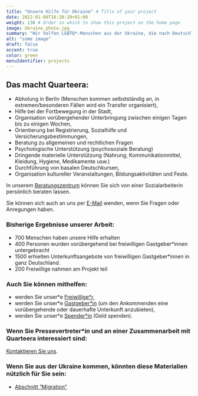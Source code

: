 ```yaml
---
title: "Unsere Hilfe für Ukraine" # Title of your project
date: 2022-01-06T16:38:20+01:00
weight: 130 # Order in which to show this project on the home page
image: Ukraine_photo.jpg
summary: "Wir helfen LGBTQ*-Menschen aus der Ukraine, die nach Deutschland fliehen. Wir waren von der militärischen Invasion in der Ukraine zutiefst schockiert und konnten nicht untätig bleiben. In wenigen Tagen haben wir ein effektives System aufgebaut, das ausschließlich auf ehrenamtlichen Ressourcen basiert."
alt: "some image"
draft: false
accent: true
color: green
menuIdentifier: projects
---
```


## Das macht Quarteera:
- Abholung in Berlin (Menschen kommen selbstständig an, in extremen/besonderen Fällen wird ein Transfer organisiert),
- Hilfe bei der Fortbewegung in der Stadt,
- Organisation vorübergehender Unterbringung zwischen einigen Tagen bis zu einigen Wochen,
- Orientierung bei Registrierung, Sozialhilfe und Versicherungsbestimmungen,
- Beratung zu allgemeinen und rechtlichen Fragen
- Psychologische Unterstützung (psychosoziale Beratung)
- Dringende materielle Unterstützung (Nahrung, Kommunikationmittel, Kleidung, Hygiene, Medikamente usw.)
- Durchführung von basalen Deutschkursen,
- Organisation kultureller Veranstaltungen, Bildungsaktivitäten und Feste.

In unserem [Beratungszentrum](/de/about/contact/) können Sie sich von einer Sozialarbeiterin persönlich beraten lassen.

Sie können sich auch an uns per [E-Mail](mailto:help@quarteera.de) wenden, wenn Sie Fragen oder Anregungen haben.

### Bisherige Ergebnisse unserer Arbeit:
- 700 Menschen haben unsere Hilfe erhalten
- 400 Personen wurden vorübergehend bei freiwilligen Gastgeber*innen untergebracht
- 1500 erhielten Unterkunftsangebote von freiwilligen Gastgeber*innen in ganz Deutschland.
- 200 Freiwillige nahmen am Projekt teil

### Auch Sie können mithelfen:
- werden Sie unser*e [Freiwillige*r](/de/help/vacancies/volunteer/),
- werden Sie unser*e [Gastgeber*in](https://forms.monday.com/forms/3a804d649a50f8f3d31cb63c533f8d16?r=use1) (um den Ankommenden eine vorübergehende oder dauerhafte Unterkunft anzubieten),
- werden Sie unser*e [Spender*in](/de/help/spenden) (Geld spenden).

### Wenn Sie Pressevertreter*in und an einer Zusammenarbeit mit Quarteera interessiert sind:
[Kontaktieren Sie uns](/de/press/).

### Wenn Sie aus der Ukraine kommen, könnten diese Materialien nützlich für Sie sein:
- [Abschnitt “Migration”](/de/migration/)

